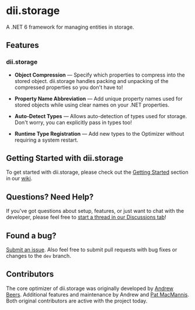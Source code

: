 ﻿# dii.storage

A .NET 6 framework for managing entities in storage.

## Features

### dii.storage

* **Object Compression** — Specify which properties to compress into the stored object. dii.storage handles packing and unpacking of the compressed properties so you don't have to!

* **Property Name Abbreviation** — Add unique property names used for stored objects while using clear names on your .NET properties.

* **Auto-Detect Types** — Allows auto-detection of types used for storage. Don't worry, you can explicitly pass in types too!

* **Runtime Type Registration** — Add new types to the Optimizer without requiring a system restart.

## Getting Started with dii.storage

To get started with dii.storage, please check out the [Getting Started](https://github.com/Dream-Invent-Inspire/dii.storage/wiki/Getting-Started)
section in our [wiki](https://github.com/Dream-Invent-Inspire/dii.storage/wiki).

## Questions? Need Help?

If you've got questions about setup, features, or just want to chat with the developer, please feel free to [start a thread in our Discussions tab](https://github.com/Dream-Invent-Inspire/dii.storage/discussions)!

## Found a bug?

[Submit an issue](https://github.com/Dream-Invent-Inspire/dii.storage/issues). Also feel free to submit pull requests with bug fixes or changes to the `dev` branch.

## Contributors

The core optimizer of dii.storage was originally developed by [Andrew Beers](https://github.com/aquamoogle). Additional features and maintenance by Andrew and [Pat MacMannis](https://github.com/pmac627). Both original contributors are active with the project today.
